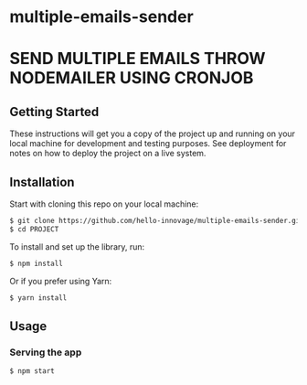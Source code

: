 # multiple-emails-sender
# SEND MULTIPLE EMAILS THROW NODEMAILER USING CRONJOB

## Getting Started

These instructions will get you a copy of the project up and running on your local machine for development and testing purposes.
See deployment for notes on how to deploy the project on a live system.

## Installation


Start with cloning this repo on your local machine:

```sh
$ git clone https://github.com/hello-innovage/multiple-emails-sender.git
$ cd PROJECT
```

To install and set up the library, run:

```sh
$ npm install
```

Or if you prefer using Yarn:

```sh
$ yarn install
```

## Usage

### Serving the app

```sh
$ npm start
```
